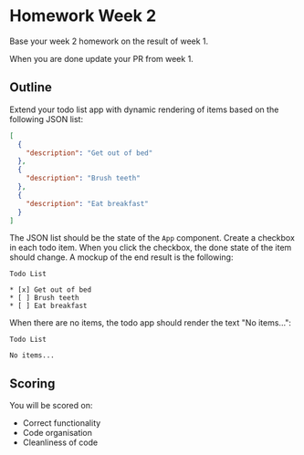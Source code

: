 # Homework Week 2

Base your week 2 homework on the result of week 1.

When you are done update your PR from week 1.

## Outline

Extend your todo list app with dynamic rendering of items based on the following JSON list:

```json
[
  {
    "description": "Get out of bed"
  },
  {
    "description": "Brush teeth"
  },
  {
    "description": "Eat breakfast"
  }
]
```

The JSON list should be the state of the `App` component.
Create a checkbox in each todo item. When you click the checkbox, the done state of the item should change.
A mockup of the end result is the following:

```
Todo List

* [x] Get out of bed
* [ ] Brush teeth
* [ ] Eat breakfast
```

When there are no items, the todo app should render the text "No items...":

```
Todo List

No items...
```

## Scoring

You will be scored on:

- Correct functionality
- Code organisation
- Cleanliness of code
